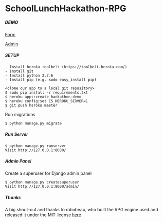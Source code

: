 SchoolLunchHackathon-RPG
===========

##### DEMO
[Form](http://school-lunch-hackathon.herokuapp.com/)

[Admin](http://school-lunch-hackathon.herokuapp.com/static/pub/admin.html)

##### SETUP
```
- Install heroku toolbelt (https://toolbelt.heroku.com/)
- Install git
- Install python 2.7.6
- Install pip (e.g. sudo easy_install pip)
```

```
<clone our app to a local git repository>
$ sudo pip install -r requirements.txt
$ heroku apps:create hackathon-demo 
$ heroku config:set IS_HEROKU_SERVER=1
$ git push heroku master
```

Run migrations
```
$ python manage.py migrate
```

##### Run Server
```
$ python manage.py runserver
Visit http://127.0.0.1:8000/
```

##### Admin Panel
Create a superuser for Django admin panel
```
$ python manage.py createsuperuser
Visit http://127.0.0.1:8000/admin/
```

##### Thanks

A big shout-out and thanks to robobeau, who built the RPG engine used and released it under the MIT license [here](https://github.com/robobeau/JobInterviewStory)

